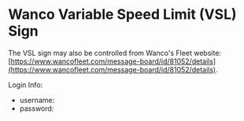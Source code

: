 # Wanco Variable Speed Limit (VSL) Sign

The VSL sign may also be controlled from Wanco's Fleet website: [https://www.wancofleet.com/message-board/id/81052/details](https://www.wancofleet.com/message-board/id/81052/details).

Login Info:
- username: 
- password: 

